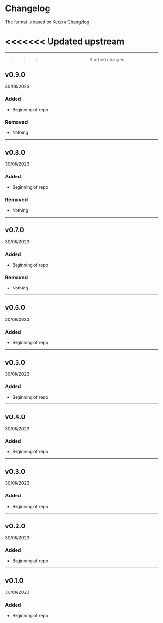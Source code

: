 # Changelog
The format is based on [Keep a Changelog](https://keepachangelog.com/en/1.0.0/).

<<<<<<< Updated upstream
=======
---
>>>>>>> Stashed changes
## v0.9.0
30/08/2023

### Added
* Beginning of repo

### Removed
* Nothing
---
## v0.8.0
30/08/2023

### Added
* Beginning of repo

### Removed
* Nothing
---
## v0.7.0
30/08/2023

### Added
* Beginning of repo

### Removed
* Nothing
---
## v0.6.0
30/08/2023

### Added
* Beginning of repo
---
## v0.5.0
30/08/2023

### Added
* Beginning of repo
---
## v0.4.0
30/08/2023

### Added
* Beginning of repo
---
## v0.3.0
30/08/2023

### Added
* Beginning of repo
---
## v0.2.0
30/08/2023

### Added
* Beginning of repo
---
## v0.1.0
30/08/2023

### Added
* Beginning of repo
